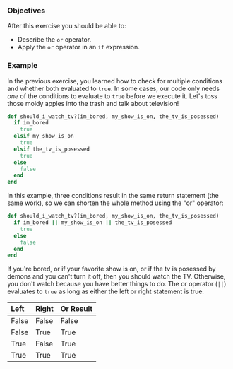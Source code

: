 <!-- { ids:[70], language:'Ruby', type:'workshop', order: 4, name:'Or Operator', description:'Learn how to refine a condition using the or operator.' }-->

### Objectives

After this exercise you should be able to:

- Describe the `or` operator.
- Apply the `or` operator in an `if` expression.

### Example

In the previous exercise, you learned how to check for multiple conditions and whether both evaluated to `true`. In some cases, our code only needs _one_ of the conditions to evaluate to `true` before we execute it. Let's toss those moldy apples into the trash and talk about television!

```ruby
def should_i_watch_tv?(im_bored, my_show_is_on, the_tv_is_posessed)
  if im_bored
    true
  elsif my_show_is_on
    true
  elsif the_tv_is_posessed
    true
  else
    false
  end
end
```

In this example, three conditions result in the same return statement (the same work), so we can shorten the whole method using the "or" operator:

```ruby
def should_i_watch_tv?(im_bored, my_show_is_on, the_tv_is_posessed)
  if im_bored || my_show_is_on || the_tv_is_posessed
    true
  else
    false
  end
end
```

If you're bored, or if your favorite show is on, or if the tv is posessed by demons and you can't turn it off, then you should watch the TV. Otherwise, you don't watch because you have better things to do. The or operator (`||`) evaluates to `true` as long as either the left or right statement is true.

| Left | Right | Or Result |
| :-- | :-- | :-- |
| False | False | False |
| False | True | True |
| True | False | True |
| True | True | True |